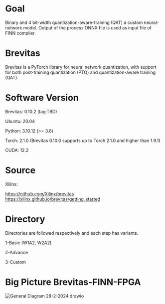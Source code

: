 # Goal

Binary and 4 bit-width quantization-aware-training (QAT) a custom neural-network model. Output of the process ONNX file is used as input file of FINN compiler.


# Brevitas

Brevitas is a PyTorch library for neural network quantization, with support for both post-training quantization (PTQ) and quantization-aware training (QAT).

# Software Version
Brevitas: 0.10.2 (tag:TBD)

Ubuntu: 20.04

Python: 3.10.12 (>= 3.8) 

Torch: 2.1.0 (Brevitas 0.10.0 supports up to Torch 2.1.0 and higher than 1.9.1)

CUDA: 12.2


# Source

Xilinx:  

https://github.com/Xilinx/brevitas  
https://xilinx.github.io/brevitas/getting_started

# Directory

Directories are followed respectively and each step has variants. 

1-Basic (W1A2, W2A2) 

2-Advance 

3-Custom 

# Big Picture Brevitas-FINN-FPGA

![General Diagram 28-2-2024 drawio](https://github.com/Ba1tu3han/Brevitas_Thesis/assets/29502318/0e7366da-9970-4caf-b2cf-047b0399774a)







